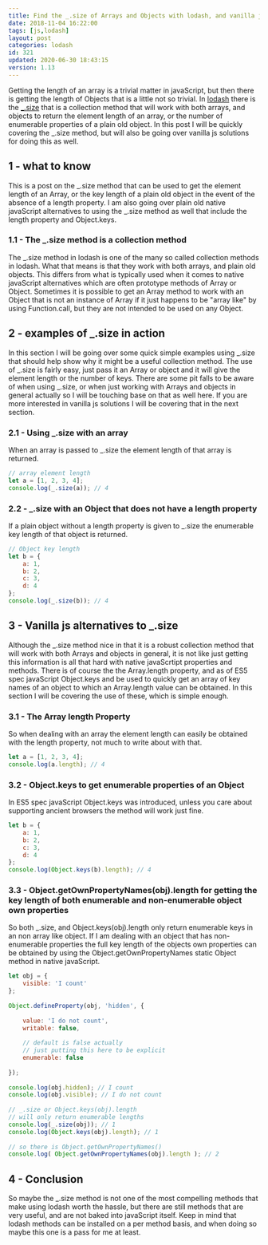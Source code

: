 ```yaml
---
title: Find the _.size of Arrays and Objects with lodash, and vanilla js
date: 2018-11-04 16:22:00
tags: [js,lodash]
layout: post
categories: lodash
id: 321
updated: 2020-06-30 18:43:15
version: 1.13
---
```


Getting the length of an array is a trivial matter in javaScript, but then there is getting the length of Objects that is a little not so trivial. In [lodash](https://lodash.com/) there is the [\_.size](https://lodash.com/docs/4.17.10#size) that is a collection method that will work with both arrays, and objects to return the element length of an array, or the number of enumerable properties of a plain old object. In this post I will be quickly covering the \_.size method, but will also be going over vanilla js solutions for doing this as well.

<!-- more -->

## 1 - what to know

This is a post on the \_.size method that can be used to get the element length of an Array, or the key length of a plain old object in the event of the absence of a length property. I am also going over plain old native javaScript alternatives to using the \_.size method as well that include the length property and Object.keys.

### 1.1 - The \_.size method is a collection method

The \_.size method in lodash is one of the many so called collection methods in lodash. What that means is that they work with both arrays, and plain old objects. This differs from what is typically used when it comes to native javaScript alternatives which are often prototype methods of Array or Object. Sometimes it is possible to get an Array method to work with an Object that is not an instance of Array if it just happens to be "array like" by using Function.call, but they are not intended to be used on any Object.

## 2 - examples of \_.size in action

In this section I will be going over some quick simple examples using \_.size that should help show why it might be a useful collection method. The use of \_.size is fairly easy, just pass it an Array or object and it will give the element length or the number of keys. There are some pit falls to be aware of when using \_.size, or when just working with Arrays and objects in general actually so I will be touching base on that as well here. If you are more interested in vanilla js solutions I will be covering that in the next section.

### 2.1 - Using \_.size with an array

When an array is passed to \_.size the element length of that array is returned.

```js
// array element length
let a = [1, 2, 3, 4];
console.log(_.size(a)); // 4
```

### 2.2 - \_.size with an Object that does not have a length property

If a plain object without a length property is given to \_.size the enumerable key length of that object is returned.

```js
// Object key length
let b = {
    a: 1,
    b: 2,
    c: 3,
    d: 4
};
console.log(_.size(b)); // 4
```

## 3 - Vanilla js alternatives to \_.size

Although the \_.size method nice in that it is a robust collection method that will work with both Arrays and objects in general, it is not like just getting this information is all that hard with native javaScrtipt properties and methods. There is of course the the Array.length property, and as of ES5 spec javaScript Object.keys and be used to quickly get an array of key names of an object to which an Array.length value can be obtained. In this section I will be covering the use of these, which is simple enough.

### 3.1 - The Array length Property

So when dealing with an array the element length can easily be obtained with the length property, not much to write about with that.

```js
let a = [1, 2, 3, 4];
console.log(a.length); // 4
```

### 3.2 - Object.keys to get enumerable properties of an Object

In ES5 spec javaScript Object.keys was introduced, unless you care about supporting ancient browsers the method will work just fine.

```js
let b = {
    a: 1,
    b: 2,
    c: 3,
    d: 4
};
console.log(Object.keys(b).length); // 4
```

### 3.3 - Object.getOwnPropertyNames(obj).length for getting the key length of both enumerable and non-enumerable object own properties

So both \_.size, and Object.keys(obj).length only return enumerable keys in an non array like object. If I am dealing with an object that has non-enumerable properties the full key length of the objects own properties can be obtained by using the Object.getOwnPropertyNames static Object method in native javaScript.

```js
let obj = {
    visible: 'I count'
};
 
Object.defineProperty(obj, 'hidden', {
 
    value: 'I do not count',
    writable: false,
 
    // default is false actually
    // just putting this here to be explicit
    enumerable: false
 
});
 
console.log(obj.hidden); // I count
console.log(obj.visible); // I do not count
 
// _.size or Object.keys(obj).length 
// will only return enumerable lengths
console.log(_.size(obj)); // 1
console.log(Object.keys(obj).length); // 1
 
// so there is Object.getOwnPropertyNames()
console.log( Object.getOwnPropertyNames(obj).length ); // 2
```

## 4 - Conclusion

So maybe the \_.size method is not one of the most compelling methods that make using lodash worth the hassle, but there are still methods that are very useful, and are not baked into javaScript itself. Keep in mind that lodash methods can be installed on a per method basis, and when doing so maybe this one is a pass for me at least.